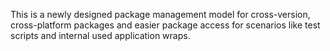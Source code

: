 This is a newly designed package management model for cross-version, cross-platform packages and easier package access for scenarios like test scripts and internal used application wraps.